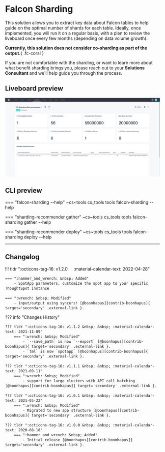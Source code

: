 # Falcon Sharding

This solution allows you to extract key data about Falcon tables to help guide on the
optimal number of shards for each table. Ideally, once implemented, you will run it on a
regular basis, with a plan to review the liveboard once every few months (depending on 
data volume growth).

__Currently, this solution does not consider co-sharding as part of the output.__{ .fc-coral }

If you are not comfortable with the sharding, or want to learn more about what benefit
sharding brings you, please reach out to your __Solutions Consultant__ and we'll
help guide you through the process.

## Liveboard preview

![liveboard](./liveboard.png)

## CLI preview

=== "falcon-sharding --help"
    ~cs~tools cs_tools tools falcon-sharding --help

=== "sharding-recommender gather"
    ~cs~tools cs_tools tools falcon-sharding gather --help

=== "sharding-recommender deploy"
    ~cs~tools cs_tools tools falcon-sharding deploy --help

---

## Changelog

!!! tldr ":octicons-tag-16: v1.2.0 &nbsp; &nbsp; :material-calendar-text: 2022-04-28"

    === ":hammer_and_wrench: &nbsp; Added"
        - SpotApp parameters, customize the spot app to your specific ThoughtSpot instance

    === ":wrench: &nbsp; Modified"
        - input/output using syncers! [@boonhapus][contrib-boonhapus]{ target='secondary' .external-link }.

??? info "Changes History"

    ??? tldr ":octicons-tag-16: v1.1.2 &nbsp; &nbsp; :material-calendar-text: 2021-11-09"
        === ":wrench: &nbsp; Modified"
            - `--save_path` is now `--export` [@boonhapus][contrib-boonhapus]{ target='secondary' .external-link }.
            - `tml` is now `spotapp` [@boonhapus][contrib-boonhapus]{ target='secondary' .external-link }.

    ??? tldr ":octicons-tag-16: v1.1.1 &nbsp; &nbsp; :material-calendar-text: 2021-09-11"
        === ":wrench: &nbsp; Modified"
            - support for large clusters with API call batching [@boonhapus][contrib-boonhapus]{ target='secondary' .external-link }.

    ??? tldr ":octicons-tag-16: v1.0.1 &nbsp; &nbsp; :material-calendar-text: 2021-05-22"
        === ":wrench: &nbsp; Modified"
            - Migrated to new app structure [@boonhapus][contrib-boonhapus]{ target='secondary' .external-link }.

    ??? tldr ":octicons-tag-16: v1.0.0 &nbsp; &nbsp; :material-calendar-text: 2020-08-18"
        === ":hammer_and_wrench: &nbsp; Added"
            - Initial release [@boonhapus][contrib-boonhapus]{ target='secondary' .external-link }.

[office-hours]: https://thoughtspotcs-officehours.youcanbook.me/
[contrib-boonhapus]: https://github.com/boonhapus

